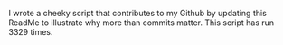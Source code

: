 I wrote a cheeky script that contributes to my Github by updating this ReadMe to illustrate why more than commits matter. This script has run 3329 times.